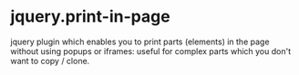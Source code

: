 jquery.print-in-page
====================

jquery plugin which enables you to print parts (elements) in the page without using popups or iframes: useful for complex parts which you don't want to copy / clone.
